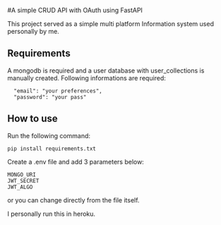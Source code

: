 #A simple CRUD API with OAuth using FastAPI

This project served as a simple multi platform Information system used personally by me. 

## Requirements

A mongodb is required and a user database with user_collections is manually created. Following informations are required:

```
  "email": "your preferences",
  "password": "your pass"
```

## How to use

Run the following command:
```
pip install requirements.txt
```

Create a .env file and add 3 parameters below:
```
MONGO_URI
JWT_SECRET
JWT_ALGO
```
or you can change directly from the file itself.

I personally run this in heroku. 
